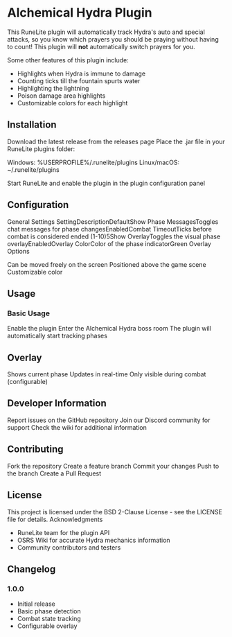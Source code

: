 # Alchemical Hydra Plugin

This RuneLite plugin will automatically track Hydra's auto and special attacks, so you know which prayers you should be praying without
having to count! This plugin will **not** automatically switch prayers for you. 

Some other features of this plugin include:

- Highlights when Hydra is immune to damage
- Counting ticks till the fountain spurts water
- Highlighting the lightning
- Poison damage area highlights
- Customizable colors for each highlight

## Installation

Download the latest release from the releases page
Place the .jar file in your RuneLite plugins folder:

Windows: %USERPROFILE%/.runelite/plugins
Linux/macOS: ~/.runelite/plugins

Start RuneLite and enable the plugin in the plugin configuration panel

## Configuration

General Settings
SettingDescriptionDefaultShow Phase MessagesToggles chat messages for phase changesEnabledCombat TimeoutTicks before combat is considered ended (1-10)5Show OverlayToggles the visual phase overlayEnabledOverlay ColorColor of the phase indicatorGreen
Overlay Options

Can be moved freely on the screen
Positioned above the game scene
Customizable color

## Usage

### Basic Usage

Enable the plugin
Enter the Alchemical Hydra boss room
The plugin will automatically start tracking phases

## Overlay

Shows current phase
Updates in real-time
Only visible during combat (configurable)

## Developer Information

Report issues on the GitHub repository
Join our Discord community for support
Check the wiki for additional information

## Contributing

Fork the repository
Create a feature branch
Commit your changes
Push to the branch
Create a Pull Request

## License
This project is licensed under the BSD 2-Clause License - see the LICENSE file for details.
Acknowledgments

- RuneLite team for the plugin API
- OSRS Wiki for accurate Hydra mechanics information
- Community contributors and testers

## Changelog

### 1.0.0

- Initial release
- Basic phase detection
- Combat state tracking
- Configurable overlay

